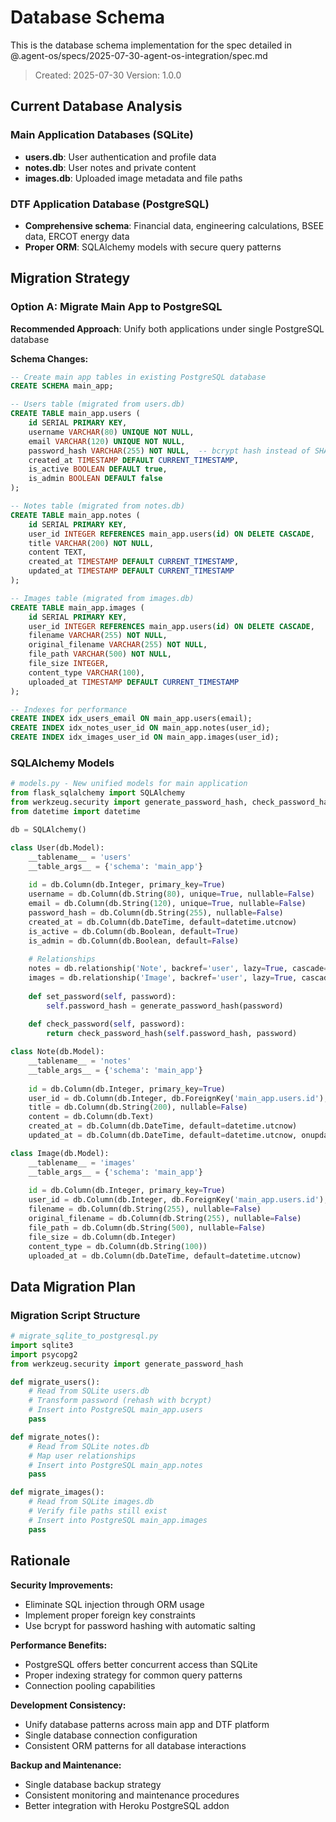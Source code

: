 # Database Schema

This is the database schema implementation for the spec detailed in @.agent-os/specs/2025-07-30-agent-os-integration/spec.md

> Created: 2025-07-30
> Version: 1.0.0

## Current Database Analysis

### Main Application Databases (SQLite)
- **users.db**: User authentication and profile data
- **notes.db**: User notes and private content
- **images.db**: Uploaded image metadata and file paths

### DTF Application Database (PostgreSQL)
- **Comprehensive schema**: Financial data, engineering calculations, BSEE data, ERCOT energy data
- **Proper ORM**: SQLAlchemy models with secure query patterns

## Migration Strategy

### Option A: Migrate Main App to PostgreSQL
**Recommended Approach**: Unify both applications under single PostgreSQL database

**Schema Changes:**
```sql
-- Create main app tables in existing PostgreSQL database
CREATE SCHEMA main_app;

-- Users table (migrated from users.db)
CREATE TABLE main_app.users (
    id SERIAL PRIMARY KEY,
    username VARCHAR(80) UNIQUE NOT NULL,
    email VARCHAR(120) UNIQUE NOT NULL,
    password_hash VARCHAR(255) NOT NULL,  -- bcrypt hash instead of SHA256
    created_at TIMESTAMP DEFAULT CURRENT_TIMESTAMP,
    is_active BOOLEAN DEFAULT true,
    is_admin BOOLEAN DEFAULT false
);

-- Notes table (migrated from notes.db)
CREATE TABLE main_app.notes (
    id SERIAL PRIMARY KEY,
    user_id INTEGER REFERENCES main_app.users(id) ON DELETE CASCADE,
    title VARCHAR(200) NOT NULL,
    content TEXT,
    created_at TIMESTAMP DEFAULT CURRENT_TIMESTAMP,
    updated_at TIMESTAMP DEFAULT CURRENT_TIMESTAMP
);

-- Images table (migrated from images.db)
CREATE TABLE main_app.images (
    id SERIAL PRIMARY KEY,
    user_id INTEGER REFERENCES main_app.users(id) ON DELETE CASCADE,
    filename VARCHAR(255) NOT NULL,
    original_filename VARCHAR(255) NOT NULL,
    file_path VARCHAR(500) NOT NULL,
    file_size INTEGER,
    content_type VARCHAR(100),
    uploaded_at TIMESTAMP DEFAULT CURRENT_TIMESTAMP
);

-- Indexes for performance
CREATE INDEX idx_users_email ON main_app.users(email);
CREATE INDEX idx_notes_user_id ON main_app.notes(user_id);
CREATE INDEX idx_images_user_id ON main_app.images(user_id);
```

### SQLAlchemy Models

```python
# models.py - New unified models for main application
from flask_sqlalchemy import SQLAlchemy
from werkzeug.security import generate_password_hash, check_password_hash
from datetime import datetime

db = SQLAlchemy()

class User(db.Model):
    __tablename__ = 'users'
    __table_args__ = {'schema': 'main_app'}
    
    id = db.Column(db.Integer, primary_key=True)
    username = db.Column(db.String(80), unique=True, nullable=False)
    email = db.Column(db.String(120), unique=True, nullable=False)
    password_hash = db.Column(db.String(255), nullable=False)
    created_at = db.Column(db.DateTime, default=datetime.utcnow)
    is_active = db.Column(db.Boolean, default=True)
    is_admin = db.Column(db.Boolean, default=False)
    
    # Relationships
    notes = db.relationship('Note', backref='user', lazy=True, cascade='all, delete-orphan')
    images = db.relationship('Image', backref='user', lazy=True, cascade='all, delete-orphan')
    
    def set_password(self, password):
        self.password_hash = generate_password_hash(password)
    
    def check_password(self, password):
        return check_password_hash(self.password_hash, password)

class Note(db.Model):
    __tablename__ = 'notes'
    __table_args__ = {'schema': 'main_app'}
    
    id = db.Column(db.Integer, primary_key=True)
    user_id = db.Column(db.Integer, db.ForeignKey('main_app.users.id'), nullable=False)
    title = db.Column(db.String(200), nullable=False)
    content = db.Column(db.Text)
    created_at = db.Column(db.DateTime, default=datetime.utcnow)
    updated_at = db.Column(db.DateTime, default=datetime.utcnow, onupdate=datetime.utcnow)

class Image(db.Model):
    __tablename__ = 'images'
    __table_args__ = {'schema': 'main_app'}
    
    id = db.Column(db.Integer, primary_key=True)
    user_id = db.Column(db.Integer, db.ForeignKey('main_app.users.id'), nullable=False)
    filename = db.Column(db.String(255), nullable=False)
    original_filename = db.Column(db.String(255), nullable=False)
    file_path = db.Column(db.String(500), nullable=False)
    file_size = db.Column(db.Integer)
    content_type = db.Column(db.String(100))
    uploaded_at = db.Column(db.DateTime, default=datetime.utcnow)
```

## Data Migration Plan

### Migration Script Structure
```python
# migrate_sqlite_to_postgresql.py
import sqlite3
import psycopg2
from werkzeug.security import generate_password_hash

def migrate_users():
    # Read from SQLite users.db
    # Transform password (rehash with bcrypt)
    # Insert into PostgreSQL main_app.users
    pass

def migrate_notes():
    # Read from SQLite notes.db
    # Map user relationships
    # Insert into PostgreSQL main_app.notes
    pass

def migrate_images():
    # Read from SQLite images.db
    # Verify file paths still exist
    # Insert into PostgreSQL main_app.images
    pass
```

## Rationale

**Security Improvements:**
- Eliminate SQL injection through ORM usage
- Implement proper foreign key constraints
- Use bcrypt for password hashing with automatic salting

**Performance Benefits:**
- PostgreSQL offers better concurrent access than SQLite
- Proper indexing strategy for common query patterns
- Connection pooling capabilities

**Development Consistency:**
- Unify database patterns across main app and DTF platform
- Single database connection configuration
- Consistent ORM patterns for all database interactions

**Backup and Maintenance:**
- Single database backup strategy
- Consistent monitoring and maintenance procedures
- Better integration with Heroku PostgreSQL addon